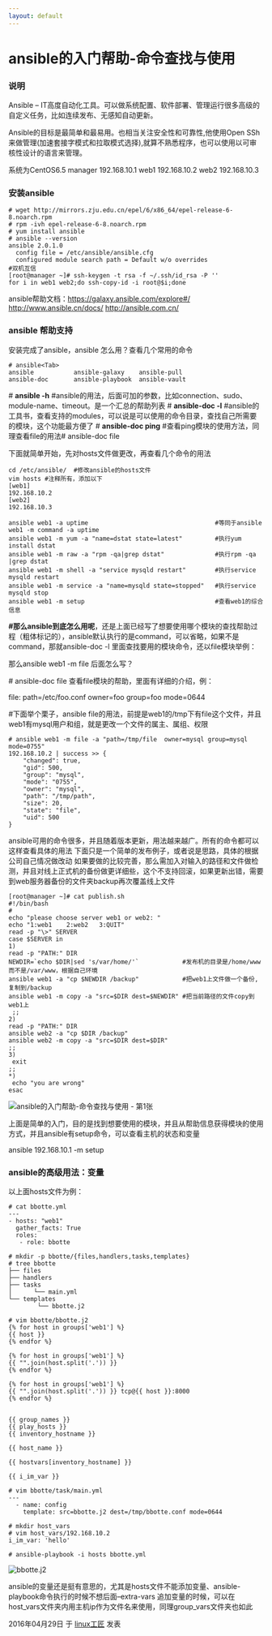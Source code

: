 ```yaml
---
layout: default
---
```


# ansible的入门帮助-命令查找与使用

### 说明

Ansible – IT高度自动化工具。可以做系统配置、软件部署、管理运行很多高级的自定义任务，比如连续发布、无感知自动更新。

Ansible的目标是最简单和最易用。也相当关注安全性和可靠性,他使用Open SSh来做管理(加速套接字模式和拉取模式选择),就算不熟悉程序，也可以使用以可审核性设计的语言来管理。

系统为CentOS6.5
manager 192.168.10.1
web1      192.168.10.2
web2      192.168.10.3

### 安装ansible

```
# wget http://mirrors.zju.edu.cn/epel/6/x86_64/epel-release-6-8.noarch.rpm
# rpm -ivh epel-release-6-8.noarch.rpm
# yum install ansible
# ansible --version
ansible 2.0.1.0
  config file = /etc/ansible/ansible.cfg
  configured module search path = Default w/o overrides
#双机互信
[root@manager ~]# ssh-keygen -t rsa -f ~/.ssh/id_rsa -P ''
for i in web1 web2;do ssh-copy-id -i root@$i;done
```

ansible帮助文档：<https://galaxy.ansible.com/explore#/>     <http://www.ansible.cn/docs/>     <http://ansible.com.cn/>

### ansible 帮助支持

安装完成了ansible，ansible 怎么用？查看几个常用的命令

```
# ansible<Tab>
ansible           ansible-galaxy    ansible-pull
ansible-doc       ansible-playbook  ansible-vault
```

\# **ansible -h**              #ansible的用法，后面可加的参数，比如connection、sudo、module-name、timeout。是一个汇总的帮助列表
\# **ansible-doc -l**       #ansible的工具书，查看支持的modules，可以说是可以使用的命令目录，查找自己所需要的模块，这个功能最方便了
\# **ansible-doc ping**  #查看ping模块的使用方法，同理查看file的用法# ansible-doc file

下面就简单开始，先对hosts文件做更改，再查看几个命令的用法

```
cd /etc/ansible/  #修改ansible的hosts文件
vim hosts #注释所有，添加以下
[web1]
192.168.10.2
[web2]
192.168.10.3
```

```
ansible web1 -a uptime                                   #等同于ansible web1 -m command -a uptime
ansible web1 -m yum -a "name=dstat state=latest"         #执行yum install dstat
ansible web1 -m raw -a "rpm -qa|grep dstat"              #执行rpm -qa |grep dstat
ansible web1 -m shell -a "service mysqld restart"        #执行service mysqld restart
ansible web1 -m service -a "name=mysqld state=stopped"   #执行service mysqld stop 
ansible web1 -m setup                                    #查看web1的综合信息
```

**#那么ansible到底怎么用呢**，还是上面已经写了想要使用哪个模块的查找帮助过程（粗体标记的），ansible默认执行的是command，可以省略，如果不是command，那就ansible-doc -l 里面查找要用的模块命令，还以file模块举例：

那么ansible web1 -m file 后面怎么写？

\# ansible-doc file 查看file模块的帮助，里面有详细的介绍，例：

file: path=/etc/foo.conf owner=foo group=foo mode=0644

\#下面举个栗子，ansible file的用法，前提是web1的/tmp下有file这个文件，并且web1有mysql用户和组，就是更改一个文件的属主、属组、权限

```
# ansible web1 -m file -a "path=/tmp/file  owner=mysql group=mysql mode=0755"
192.168.10.2 | success >> {
    "changed": true, 
    "gid": 500, 
    "group": "mysql", 
    "mode": "0755", 
    "owner": "mysql", 
    "path": "/tmp/path", 
    "size": 20, 
    "state": "file", 
    "uid": 500
}
```

ansible可用的命令很多，并且随着版本更新，用法越来越广。所有的命令都可以这样查看具体的用法
下面只是一个简单的发布例子，或者说是思路，具体的根据公司自己情况做改动
如果要做的比较完善，那么需加入对输入的路径和文件做检测，并且对线上正式机的备份做更详细些，这个不支持回滚，如果更新出错，需要到web服务器备份的文件夹backup再次覆盖线上文件

```
[root@manager ~]# cat publish.sh 
#!/bin/bash
#
echo "please choose server web1 or web2: "
echo "1:web1    2:web2   3:QUIT"
read -p "\>" SERVER
case $SERVER in
1)
read -p "PATH:" DIR
NEWDIR=`echo $DIR|sed 's/var/home/'`            #发布机的目录是/home/www而不是/var/www，根据自己环境
ansible web1 -a "cp $NEWDIR /backup"            #把web1上文件做一个备份,复制到/backup
ansible web1 -m copy -a "src=$DIR dest=$NEWDIR" #把当前路径的文件copy到web1上
 ;;
2)
read -p "PATH:" DIR
ansible web2 -a "cp $DIR /backup"
ansible web2 -m copy -a "src=$DIR dest=$DIR"
;;
3)
 exit
;;
*)
 echo "you are wrong"
esac
```

![ansible的入门帮助-命令查找与使用 - 第1张](../images/2016/04/ansible-1.jpg)

上面是简单的入门，目的是找到想要使用的模块，并且从帮助信息获得模块的使用方式，并且ansible有setup命令，可以查看主机的状态和变量

ansible 192.168.10.1 -m setup

### **ansible的高级用法：变量**

以上面hosts文件为例：

```
# cat bbotte.yml
---
- hosts: "web1"
  gather_facts: True
  roles:
   - role: bbotte
 
# mkdir -p bbotte/{files,handlers,tasks,templates}
# tree bbotte
├── files
├── handlers
├── tasks
│      └── main.yml
└── templates
        └── bbotte.j2
 
# vim bbotte/bbotte.j2
{% for host in groups['web1'] %}
{{ host }}
{% endfor %}
 
{% for host in groups['web1'] %}
{{ "".join(host.split('.')) }}
{% endfor %}
 
{% for host in groups['web1'] %}
{{ "".join(host.split('.')) }} tcp@{{ host }}:8000
{% endfor %}
 
 
{{ group_names }}
{{ play_hosts }}
{{ inventory_hostname }}
 
{{ host_name }}
 
{{ hostvars[inventory_hostname] }}
 
{{ i_im_var }}
 
# vim bbotte/task/main.yml
---
  - name: config
    template: src=bbotte.j2 dest=/tmp/bbotte.conf mode=0644
 
# mkdir host_vars
# vim host_vars/192.168.10.2
i_im_var: 'hello'
 
# ansible-playbook -i hosts bbotte.yml
```

![bbotte.j2](../images/2020/01/20200108091406.png)

ansible的变量还是挺有意思的，尤其是hosts文件不能添加变量、ansible-playbook命令执行的时候不想后面–extra-vars 追加变量的时候，可以在host_vars文件夹内用主机ip作为文件名来使用，同理group_vars文件夹也如此

2016年04月29日 于 [linux工匠](https://bbotte.github.io/) 发表











